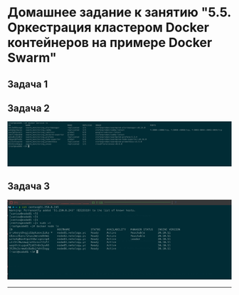 # Домашнее задание к занятию "5.5. Оркестрация кластером Docker контейнеров на примере Docker Swarm"

## Задача 1



## Задача 2

![Obraz](2.png)   

## Задача 3

![Obraz](1.png) 

---
